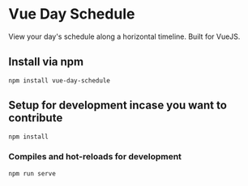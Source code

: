 # Vue Day Schedule
View your day's schedule along a horizontal timeline. Built for VueJS.


## Install via npm
```
npm install vue-day-schedule
```



## Setup for development incase you want to contribute
```
npm install
```

### Compiles and hot-reloads for development
```
npm run serve
```
